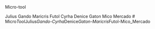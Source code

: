
Micro-tool

Julius Gando
Maricris Futol
Cyrha Denice Gaton
Mico Mercado
#   M i c r o _ T o o l _ J u l i u s _ G a n d o - C y r h a _ D e n i c e _ G a t o n - M a r i c r i s _ F u t o l - M i c o _ M e r c a d o  
 